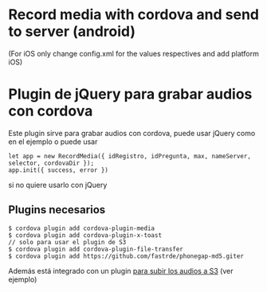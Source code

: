 # Record media with cordova and send to server (android)
(For iOS only change config.xml for the values respectives and add platform iOS)


# Plugin de jQuery para grabar audios con cordova

Este plugin sirve para grabar audios con cordova, puede usar jQuery como en el ejemplo o puede usar 
```
let app = new RecordMedia({ idRegistro, idPregunta, max, nameServer, selector, cordovaDir });
app.init({ success, error })
```
si no quiere usarlo con jQuery


## Plugins necesarios
```
$ cordova plugin add cordova-plugin-media
$ cordova plugin add cordova-plugin-x-toast
// solo para usar el plugin de S3
$ cordova plugin add cordova-plugin-file-transfer
$ cordova plugin add https://github.com/fastrde/phonegap-md5.giter
```

Además está integrado con un plugin [para subir los audios a S3](https://github.com/fortil/s3-aws-upload-files) (ver ejemplo)
